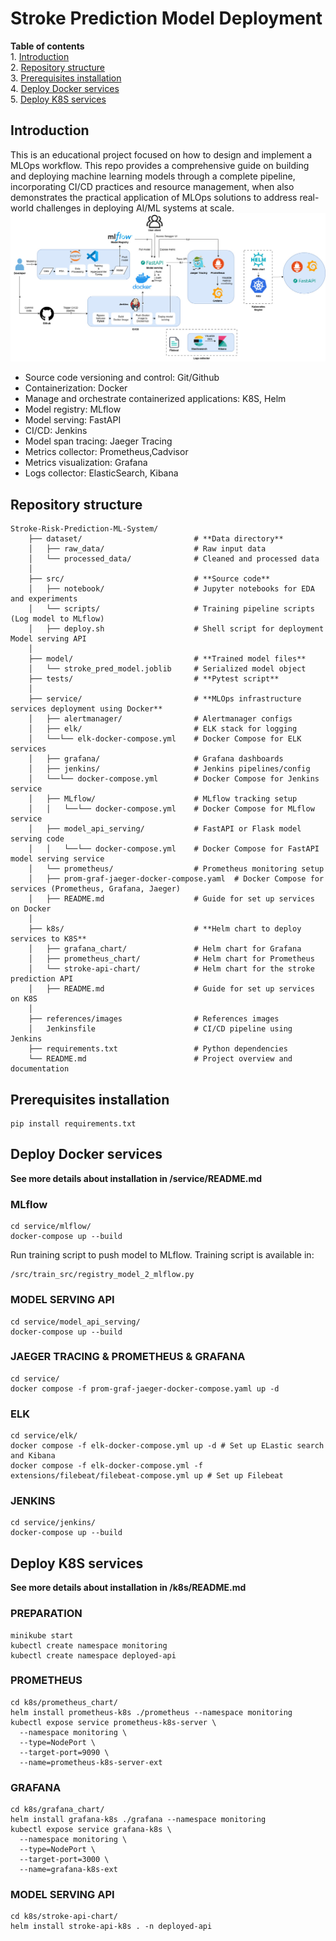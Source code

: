 # Stroke Prediction Model Deployment
**Table of contents**\
    1. [Introduction](#introduction)\
    2. [Repository structure](#repository-structure)\
    3. [Prerequisites installation](#prerequisites-installation)\
    4. [Deploy Docker services](#deploy-docker-services)\
    5. [Deploy K8S services](#deploy-k8s-services)

## Introduction
This is an educational project focused on how to design and implement a MLOps workflow. This repo provides a comprehensive guide on building and deploying machine learning models through a complete pipeline, incorporating CI/CD practices and resource management, when also demonstrates the practical application of MLOps solutions to address real-world challenges in deploying AI/ML systems at scale.
![MLOps pipeline](references/images/MLOps_flow.jpg)
- Source code versioning and control: Git/Github
- Containerization: Docker
- Manage and orchestrate containerized applications: K8S, Helm
- Model registry: MLflow
- Model serving: FastAPI
- CI/CD: Jenkins
- Model span tracing: Jaeger Tracing
- Metrics collector: Prometheus,Cadvisor
- Metrics visualization: Grafana
- Logs collector: ElasticSearch, Kibana


## Repository structure
```shell
Stroke-Risk-Prediction-ML-System/
    ├── dataset/                         # **Data directory**
    │   ├── raw_data/                    # Raw input data
    │   └── processed_data/              # Cleaned and processed data
    │
    ├── src/                             # **Source code**
    │   ├── notebook/                    # Jupyter notebooks for EDA and experiments
    │   └── scripts/                     # Training pipeline scripts (Log model to MLflow)
    │   ├── deploy.sh                    # Shell script for deployment Model serving API
    │
    ├── model/                           # **Trained model files**
    │   └── stroke_pred_model.joblib     # Serialized model object
    ├── tests/                           # **Pytest script**
    │
    ├── service/                         # **MLOps infrastructure services deployment using Docker**
    │   ├── alertmanager/                # Alertmanager configs
    │   ├── elk/                         # ELK stack for logging
    │   └──└── elk-docker-compose.yml    # Docker Compose for ELK services
    │   ├── grafana/                     # Grafana dashboards
    │   ├── jenkins/                     # Jenkins pipelines/config
    │   └──└── docker-compose.yml        # Docker Compose for Jenkins service
    │   ├── MLflow/                      # MLflow tracking setup
    │   │   └──└── docker-compose.yml    # Docker Compose for MLflow service
    │   ├── model_api_serving/           # FastAPI or Flask model serving code
    │   │   └──└── docker-compose.yml    # Docker Compose for FastAPI model serving service
    │   └── prometheus/                  # Prometheus monitoring setup
    │   ├── prom-graf-jaeger-docker-compose.yaml  # Docker Compose for services (Prometheus, Grafana, Jaeger)
    │   ├── README.md                    # Guide for set up services on Docker 
    │
    ├── k8s/                             # **Helm chart to deploy services to K8S**
    │   ├── grafana_chart/               # Helm chart for Grafana
    │   ├── prometheus_chart/            # Helm chart for Prometheus
    │   └── stroke-api-chart/            # Helm chart for the stroke prediction API
    │   ├── README.md                    # Guide for set up services on K8S
    │
    ├── references/images                # References images
    │   Jenkinsfile                      # CI/CD pipeline using Jenkins
    ├── requirements.txt                 # Python dependencies
    └── README.md                        # Project overview and documentation
```

## Prerequisites installation
```shell
pip install requirements.txt
```                         


## Deploy Docker services
**See more details about installation in /service/README.md**
### MLflow
```shell
cd service/mlflow/
docker-compose up --build
```
Run training script to push model to MLflow. Training script is available in:
```shell
/src/train_src/registry_model_2_mlflow.py
```

### MODEL SERVING API
```shell
cd service/model_api_serving/
docker-compose up --build
```

### JAEGER TRACING & PROMETHEUS & GRAFANA
```shell
cd service/
docker compose -f prom-graf-jaeger-docker-compose.yaml up -d
```

### ELK
```shell
cd service/elk/
docker compose -f elk-docker-compose.yml up -d # Set up ELastic search and Kibana
docker compose -f elk-docker-compose.yml -f extensions/filebeat/filebeat-compose.yml up # Set up Filebeat
```

### JENKINS
```shell
cd service/jenkins/
docker-compose up --build
```

## Deploy K8S services
**See more details about installation in /k8s/README.md**
### PREPARATION
```shell
minikube start
kubectl create namespace monitoring
kubectl create namespace deployed-api
```

### PROMETHEUS
```shell
cd k8s/prometheus_chart/
helm install prometheus-k8s ./prometheus --namespace monitoring
kubectl expose service prometheus-k8s-server \
  --namespace monitoring \
  --type=NodePort \
  --target-port=9090 \
  --name=prometheus-k8s-server-ext
```

### GRAFANA
```shell
cd k8s/grafana_chart/
helm install grafana-k8s ./grafana --namespace monitoring
kubectl expose service grafana-k8s \
  --namespace monitoring \
  --type=NodePort \
  --target-port=3000 \
  --name=grafana-k8s-ext
```

### MODEL SERVING API
```shell
cd k8s/stroke-api-chart/
helm install stroke-api-k8s . -n deployed-api
```


